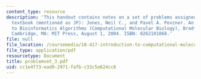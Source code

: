 ```yaml
---
content_type: resource
description: 'This handout contains notes on a set of problems assigned from the course
  textbook (mentioned as JP): Jones, Neil C., and Pavel A. Pevzner. An Introduction
  to Bioinformatics Algorithms (Computational Molecular Biology), Bradford Books.
  Cambridge, MA: MIT Press, August 1, 2004. ISBN: 0262101068.'
file: null
file_location: /coursemedia/18-417-introduction-to-computational-molecular-biology-fall-2004/cc1e4f73ead02971fafbc33c5e624cc8_problemset_3.pdf
file_type: application/pdf
resourcetype: Document
title: problemset_3.pdf
uid: cc1e4f73-ead0-2971-fafb-c33c5e624cc8
---
```

